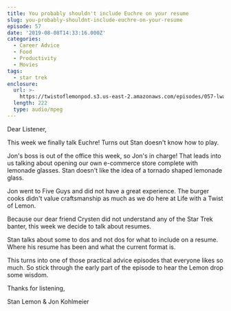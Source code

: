 ```yaml
---
title: You probably shouldn't include Euchre on your resume
slug: you-probably-shouldnt-include-euchre-on-your-resume
episode: 57
date: '2019-08-08T14:33:16.000Z'
categories:
  - Career Advice
  - Food
  - Productivity
  - Movies
tags:
  - star trek
enclosure:
  url: >-
    https://twistoflemonpod.s3.us-east-2.amazonaws.com/episodes/057-lwatol-20190808.mp3
  length: 222
  type: audio/mpeg
---
```


Dear Listener,

This week we finally talk Euchre! Turns out Stan doesn't know how to play.

Jon's boss is out of the office this week, so Jon's in charge! That leads into us talking about opening our own e-commerce store complete with lemonade glasses. Stan doesn't like the idea of a tornado shaped lemonade glass.

Jon went to Five Guys and did not have a great experience. The burger cooks didn't value craftsmanship as much as we do here at Life with a Twist of Lemon.

Because our dear friend Crysten did not understand any of the Star Trek banter, this week we decide to talk about resumes.

Stan talks about some to dos and not dos for what to include on a resume. Where his resume has been and what the current format is.

This turns into one of those practical advice episodes that everyone likes so much. So stick through the early part of the episode to hear the Lemon drop some wisdom.

Thanks for listening,

Stan Lemon & Jon Kohlmeier

